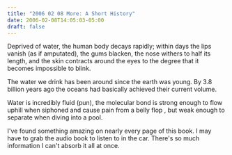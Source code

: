 ```yaml
---
title: "2006 02 08 More: A Short History"
date: 2006-02-08T14:05:03-05:00
draft: false
---
```


Deprived of water, the human body decays rapidly; within days the lips vanish (as if amputated), the gums blacken, the nose withers to half its length, and the skin contracts around the eyes to the degree that it becomes impossible to blink.

The water we drink has been around since the earth was young. By 3.8 billion years ago the oceans had basically achieved their current volume. 

Water is incredibly fluid (pun), the molecular bond is strong enough to flow uphill when siphoned and cause pain from a belly flop , but weak enough to separate when diving into a pool.

I've found something amazing on nearly every page of this book. I may have to grab the audio book to listen to in the car. There's so much information I can't absorb it all at once.

